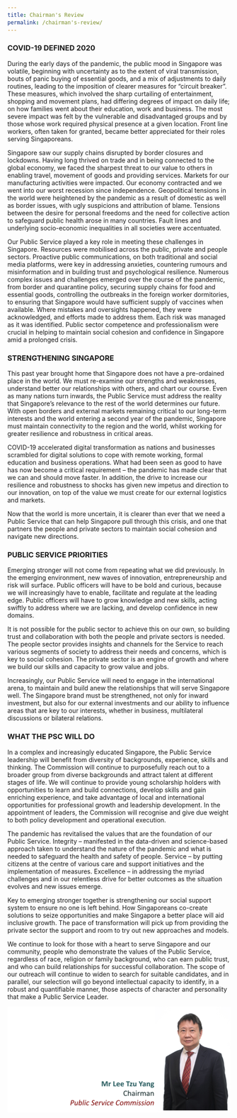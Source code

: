 ```yaml
---
title: Chairman's Review
permalink: /chairman's-review/
---
```


### **COVID-19 DEFINED 2020**
During the early days of the pandemic, the public mood in Singapore was volatile, beginning with uncertainty as to the extent of viral transmission, bouts of panic buying of essential goods, and a mix of adjustments to daily routines, leading to the imposition of clearer measures for “circuit breaker”. These measures, which involved the sharp curtailing of entertainment, shopping and movement plans, had differing degrees of impact on daily life; on how families went about their education, work and business. The most severe impact was felt by the vulnerable and disadvantaged groups and by those whose work required physical presence at a given location. Front line workers, often taken for granted, became better appreciated for their roles serving Singaporeans. 

Singapore saw our supply chains disrupted by border closures and lockdowns. Having long thrived on trade and in being connected to the global economy, we faced the sharpest threat to our value to others in enabling travel, movement of goods and providing services. Markets for our manufacturing activities were impacted. Our economy contracted and we went into our worst recession since independence. Geopolitical tensions in the world were heightened by the pandemic as a result of domestic as well as border issues, with ugly suspicions and attribution of blame. Tensions between the desire for personal freedoms and the need for collective action to safeguard public health arose in many countries. Fault lines and underlying socio-economic inequalities in all societies were accentuated.

Our Public Service played a key role in meeting these challenges in Singapore. Resources were mobilised across the public, private and people sectors. Proactive public communications, on both traditional and social media platforms, were key in addressing anxieties, countering rumours and misinformation and in building trust and psychological resilience. Numerous complex issues and challenges emerged over the course of the pandemic, from border and quarantine policy, securing supply chains for food and essential goods, controlling the outbreaks in the foreign worker dormitories, to ensuring that Singapore would have sufficient supply of vaccines when available. Where mistakes and oversights happened, they were acknowledged, and efforts made to address them. Each risk was managed as it was identified. Public sector competence and professionalism were crucial in helping to maintain social cohesion and confidence in Singapore amid a prolonged crisis. 

### **STRENGTHENING SINGAPORE**
This past year brought home that Singapore does not have a pre-ordained place in the world. We must re-examine our strengths and weaknesses, understand better our relationships with others, and chart our course. Even as many nations turn inwards, the Public Service must address the reality that Singapore’s relevance to the rest of the world determines our future. With open borders and external markets remaining critical to our long-term interests and the world entering a second year of the pandemic, Singapore must maintain connectivity to the region and the world, whilst working for greater resilience and robustness in critical areas. 

COVID-19 accelerated digital transformation as nations and businesses scrambled for digital solutions to cope with remote working, formal education and business operations. What had been seen as good to have has now become a critical requirement – the pandemic has made clear that we can and should move faster. In addition, the drive to increase our resilience and robustness to shocks has given new impetus and direction to our innovation, on top of the value we must create for our external logistics and markets.

Now that the world is more uncertain, it is clearer than ever that we need a Public Service that can help Singapore pull through this crisis, and one that partners the people and private sectors to maintain social cohesion and navigate new directions. 

### **PUBLIC SERVICE PRIORITIES**
Emerging stronger will not come from repeating what we did previously. In the emerging environment, new waves of innovation, entrepreneurship and risk will surface. Public officers will have to be bold and curious, because we will increasingly have to enable, facilitate and regulate at the leading edge. Public officers will have to grow knowledge and new skills, acting swiftly to address where we are lacking, and develop confidence in new domains.

It is not possible for the public sector to achieve this on our own, so building trust and collaboration with both the people and private sectors is needed. The people sector provides insights and channels for the Service to reach various segments of society to address their needs and concerns, which is key to social cohesion. The private sector is an engine of growth and where we build our skills and capacity to grow value and jobs.

Increasingly, our Public Service will need to engage in the international arena, to maintain and build anew the relationships that will serve Singapore well. The Singapore brand must be strengthened, not only for inward investment, but also for our external investments and our ability to influence areas that are key to our interests, whether in business, multilateral discussions or bilateral relations.

### **WHAT THE PSC WILL DO**
In a complex and increasingly educated Singapore, the Public Service leadership will benefit from diversity of backgrounds, experience, skills and thinking. The Commission will continue to purposefully reach out to a broader group from diverse backgrounds and attract talent at different stages of life. We will continue to provide young scholarship holders with opportunities to learn and build connections, develop skills and gain enriching experience, and take advantage of local and international opportunities for professional growth and leadership development. In the appointment of leaders, the Commission will recognise and give due weight to both policy development and operational execution.

The pandemic has revitalised the values that are the foundation of our Public Service. Integrity – manifested in the data-driven and science-based approach taken to understand the nature of the pandemic and what is needed to safeguard the health and safety of people. Service – by putting citizens at the centre of various care and support initiatives and the implementation of measures. Excellence – in addressing the myriad challenges and in our relentless drive for better outcomes as the situation evolves and new issues emerge.

Key to emerging stronger together is strengthening our social support system to ensure no one is left behind. How Singaporeans co-create solutions to seize opportunities and make Singapore a better place will aid inclusive growth. The pace of transformation will pick up from providing the private sector the support and room to try out new approaches and models.

We continue to look for those with a heart to serve Singapore and our community, people who demonstrate the values of the Public Service, regardless of race, religion or family background, who can earn public trust, and who can build relationships for successful collaboration. The scope of our outreach will continue to widen to search for suitable candidates, and in parallel, our selection will go beyond intellectual capacity to identify, in a robust and quantifiable manner, those aspects of character and personality that make a Public Service Leader. 

![alt text - Banner of Chairman's Review](/images/CRBanner20.png)
